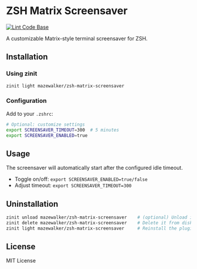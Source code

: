 # ZSH Matrix Screensaver

[![Lint Code Base](https://github.com/mazewalker/zsh-matrix-screensaver/actions/workflows/super-linter.yml/badge.svg)](https://github.com/mazewalker/zsh-matrix-screensaver/actions/workflows/super-linter.yml)

A customizable Matrix-style terminal screensaver for ZSH.

## Installation

### Using zinit

```zsh
zinit light mazewalker/zsh-matrix-screensaver
```

### Configuration

Add to your `.zshrc`:

```zsh
# Optional: customize settings
export SCREENSAVER_TIMEOUT=300  # 5 minutes
export SCREENSAVER_ENABLED=true
```

## Usage

The screensaver will automatically start after the configured idle timeout.

- Toggle on/off: `export SCREENSAVER_ENABLED=true/false`
- Adjust timeout: `export SCREENSAVER_TIMEOUT=300`

## Uninstallation

```zsh
zinit unload mazewalker/zsh-matrix-screensaver    # (optional) Unload it from the current session
zinit delete mazewalker/zsh-matrix-screensaver    # Delete it from disk
zinit light mazewalker/zsh-matrix-screensaver     # Reinstall the plugin
```

## License

MIT License
